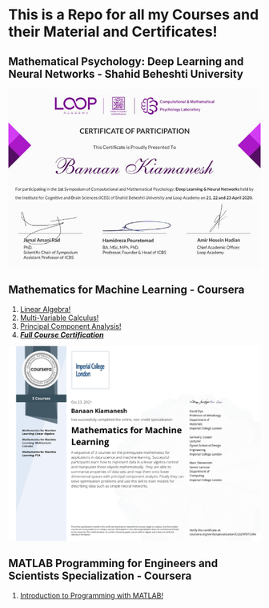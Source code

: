 # This is a Repo for all my Courses and their Material and Certificates!

## Mathematical Psychology: Deep Learning and Neural Networks - Shahid Beheshti University
![](images/LoopAcademy.jpg)

## Mathematics for Machine Learning - Coursera
1. [Linear Algebra!](https://www.coursera.org/verify/BB2NN94SPZJK)
2. [Multi-Variable Calculus!](https://www.coursera.org/verify/MS7LAE2FD3G8)
3. [Principal Component Analysis!](https://www.coursera.org/verify/923VR6SR9S6M)
4. ***[Full Course Certification](https://www.coursera.org/verify/specialization/CLGZVPDTLV66)***

![](images/Certif.jpg)


## MATLAB Programming for Engineers and Scientists Specialization - Coursera
1. [Introduction to Programming with MATLAB!](https://www.coursera.org/verify/URCJYST93VND)